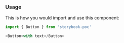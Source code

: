 ### Usage
This is how you would import and use this component:

```javascript
import { Button } from 'storybook-poc'

<Button>with text</Button>
```
